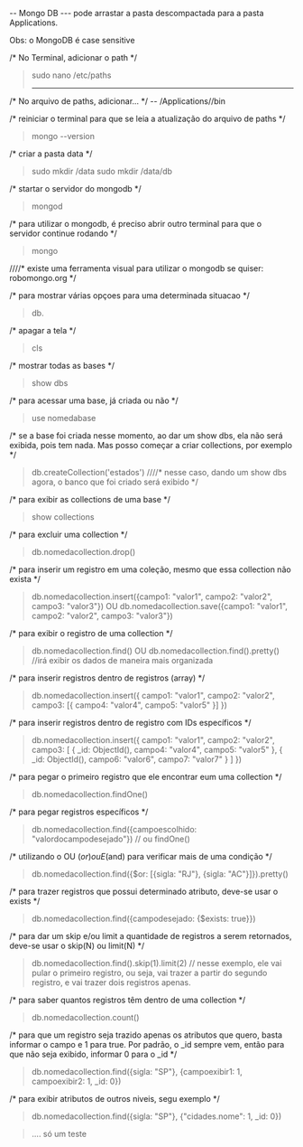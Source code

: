 -- Mongo DB
--- pode arrastar a pasta descompactada para a pasta Applications.

Obs: o MongoDB é case sensitive

/* No Terminal, adicionar o path */
> sudo nano /etc/paths
> ***

/* No arquivo de paths, adicionar... */
-- /Applications/<NomeDaPastaMongodb>/bin

/* reiniciar o terminal para que se leia a atualização do arquivo de paths */
> mongo --version

/* criar a pasta data */
> sudo mkdir /data
> sudo mkdir /data/db

/* startar o servidor do mongodb */
> mongod

/* para utilizar o mongodb, é preciso abrir outro terminal para que o servidor continue rodando */
> mongo

////* existe uma ferramenta visual para utilizar o mongodb se quiser: robomongo.org */

/* para mostrar várias opçoes para uma determinada situacao */
> db. <TAB><TAB>

/* apagar a tela */
> cls

/* mostrar todas as bases */
> show dbs

/* para acessar uma base, já criada ou não */
> use nomedabase

/* se a base foi criada nesse momento, ao dar um show dbs, ela não será exibida, pois tem nada. Mas posso começar a criar collections, por exemplo */
> db.createCollection('estados')
////* nesse caso, dando um show dbs agora, o banco que foi criado será exibido */

/* para exibir as collections de uma base */
> show collections

/* para excluir uma collection */
> db.nomedacollection.drop()

/* para inserir um registro em uma coleção, mesmo que essa collection não exista */
> db.nomedacollection.insert({campo1: "valor1", campo2: "valor2", campo3: "valor3"})
OU
> db.nomedacollection.save({campo1: "valor1", campo2: "valor2", campo3: "valor3"})

/* para exibir o registro de uma collection */
> db.nomedacollection.find()
OU
> db.nomedacollection.find().pretty()  //irá exibir os dados de maneira mais organizada

/* para inserir registros dentro de registros (array) */
> db.nomedacollection.insert({
    campo1: "valor1", 
    campo2: "valor2", 
    campo3: [{
        campo4: "valor4", 
        campo5: "valor5"
        }]
    })

/* para inserir registros dentro de registro com IDs específicos */
> db.nomedacollection.insert({
    campo1: "valor1", 
    campo2: "valor2", 
    campo3: [
        {
            _id: ObjectId(),
            campo4: "valor4", 
            campo5: "valor5"
        },
        {
            _id: ObjectId(),
            campo6: "valor6",
            campo7: "valor7"
        }
        ]
    })

/* para pegar o primeiro registro que ele encontrar eum uma collection */
> db.nomedacollection.findOne()

/* para pegar registros específicos */
> db.nomedacollection.find({campoescolhido: "valordocampodesejado"}) // ou findOne()

/* utilizando o OU ($or) ou E ($and) para verificar mais de uma condição */
> db.nomedacollection.find({$or: [{sigla: "RJ"}, {sigla: "AC"}]}).pretty()

/* para trazer registros que possui determinado atributo, deve-se usar o exists */
> db.nomedacollection.find({campodesejado: {$exists: true}})

/* para dar um skip e/ou limit a quantidade de registros a serem retornados, deve-se usar o skip(N) ou limit(N) */
> db.nomedacollection.find().skip(1).limit(2)
// nesse exemplo, ele vai pular o primeiro registro, ou seja, vai trazer a partir do segundo registro, e vai trazer dois registros apenas.

/* para saber quantos registros têm dentro de uma collection */
> db.nomedacollection.count()

/* para que um registro seja trazido apenas os atributos que quero, basta informar o campo e 1 para true. Por padrão, o _id sempre vem, então para que não seja exibido, informar 0 para o _id */
> db.nomedacollection.find({sigla: "SP"}, {campoexibir1: 1, campoexibir2: 1, _id: 0})

/* para exibir atributos de outros niveis, segu exemplo */
> db.nomedacollection.find({sigla: "SP"}, {"cidades.nome": 1, _id: 0})

>.... só um teste